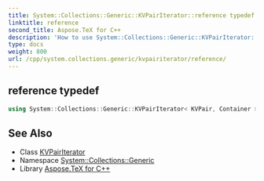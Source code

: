 ```yaml
---
title: System::Collections::Generic::KVPairIterator::reference typedef
linktitle: reference
second_title: Aspose.TeX for C++
description: 'How to use System::Collections::Generic::KVPairIterator::reference typedef of System::Collections::Generic::KVPairIterator class in C++.'
type: docs
weight: 800
url: /cpp/system.collections.generic/kvpairiterator/reference/
---
```

## reference typedef




```cpp
using System::Collections::Generic::KVPairIterator< KVPair, Container >::reference =  value_type &
```

## See Also

* Class [KVPairIterator](../)
* Namespace [System::Collections::Generic](../../)
* Library [Aspose.TeX for C++](../../../)
